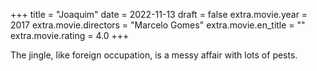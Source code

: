 +++
title = "Joaquim"
date = 2022-11-13
draft = false
extra.movie.year = 2017
extra.movie.directors = "Marcelo Gomes"
extra.movie.en_title = ""
extra.movie.rating = 4.0
+++

The jingle, like foreign occupation, is a messy affair with lots of pests.<!-- more -->